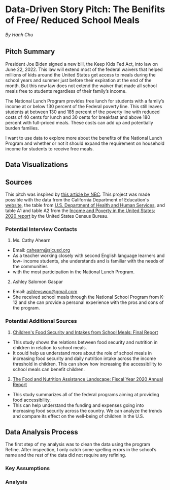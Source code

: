 # Data-Driven Story Pitch: The Benifits of Free/ Reduced School Meals  
###### By Hanh Chu
## Pitch Summary 
President Joe Biden signed a new bill, the Keep Kids Fed Act, into law on June 22, 2022. This law will extend most of the federal waivers that helped millions of kids around the United States get access to meals during the school years and summer just before their expiration at the end of the month. But this new law does not extend the waiver that made all school meals free to students regardless of their family’s income. 

The National Lunch Program provides free lunch for students with a family’s income at or below 130 percent of the Federal poverty line. This still leaves students at between 130 and 185 percent of the poverty line with reduced costs of 40 cents for lunch and 30 cents for breakfast and above 180 percent with full-priced meals. These costs can add up and potentially burden families. 

I want to use data to explore more about the benefits of the National Lunch Program and whether or not it should expand the requirement on household income for students to receive free meals. 


## Data Visualizations 


## Sources

This pitch was inspired by [this article by NBC](https://www.nbcnews.com/news/us-news/free-school-lunches-are-ending-house-passes-deal-summer-meals-child-nu-rcna34745). This project was made possible with the data from the California Department of Education's [website](https://www.cde.ca.gov/ds/sh/cw/), the table from [U.S. Department of Health and Human Services](https://aspe.hhs.gov/sites/default/files/private/aspe-files/107166/2020-percentage-poverty-tool.pdf), and table A1 and table A2 from the [Income and Poverty in the United States: 2020 report](https://www.census.gov/library/publications/2021/demo/p60-273.html)  by the United States Census Bureau.    

### Potential Interview Contacts
1. Ms. Cathy Ahearn 
- Email: cahearn@slcusd.org
- As a teacher working closely with second English language learners and low- income students, she understands and is familiar with the needs of the communities
- with the most participation in the National Lunch Program.

2. Ashley Salomon Gaspar
- Email: ashleyswoo@gmail.com
- She received school meals through the National School Program from K-12 and she can provide a personal experience with the pros and cons of the program. 

### Potential Additional Sources
1. [Children's Food Security and Intakes from School Meals: Final Report](https://www.ers.usda.gov/webdocs/publications/84357/ccr-61.pdf?v=4652.4)
- This study shows the relations between food security and nutrition in children in relation to school meals. 
- It could help us understand more about the role of school meals in increasing food security and daily nutrition intake across the income threshold in children. This can show how increasing the accessibility to school meals can benefit children. 

2. [The Food and Nutrition Assistance Landscape: Fiscal Year 2020 Annual Report](https://www.ers.usda.gov/webdocs/publications/101909/eib-227.pdf?v=7735.7)
- This study summarizes all of the federal programs aiming at providing food accessibility. 
- This can help understand the funding and expenses going into increasing food security across the country. We can analyze the trends and compare its effect on the well-being of children in the U.S.


## Data Analysis Process
The first step of my analysis was to clean the data using the program Refine. After inspection, I only catch some spelling errors in the school’s name and the rest of the data did not require any refining. 

### Key Assumptions 

### Analysis 

